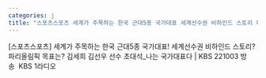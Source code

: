 ```yaml
---
categories: j
title: "스포츠스포츠 세계가 주목하는 한국 근대5종 국가대표 세계선수권 비하인드 스토리 파리올림픽 목표는 김세희 김선우 선수 초대석나는 국가대표다  KBS 221003 방송  KBS 1라디오"
---
```

[스포츠스포츠] 세계가 주목하는 한국 근대5종 국가대표! 세계선수권 비하인드 스토리? 파리올림픽 목표는? 김세희 김선우 선수 초대석_나는 국가대표다 | KBS 221003 방송&nbsp;&nbsp;KBS 1라디오